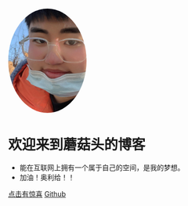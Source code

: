 <img width="160px" style = "border-radius: 50%" bor 
src = "photo/WechatIMG1.jpeg">
# 欢迎来到蘑菇头的博客
- 能在互联网上拥有一个属于自己的空间，是我的梦想。
- 加油！奥利给！！

[点击有惊喜](README)
[Github](https://github.com/Christian-maker/Christian-maker.github.io)

